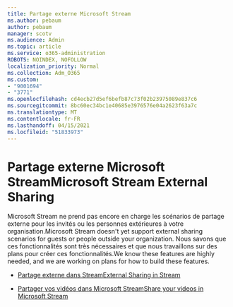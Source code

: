```yaml
---
title: Partage externe Microsoft Stream
ms.author: pebaum
author: pebaum
manager: scotv
ms.audience: Admin
ms.topic: article
ms.service: o365-administration
ROBOTS: NOINDEX, NOFOLLOW
localization_priority: Normal
ms.collection: Adm_O365
ms.custom:
- "9001694"
- "3771"
ms.openlocfilehash: cd4ecb27d5ef6befb87c73f02b23975089e837c6
ms.sourcegitcommit: 8bc60ec34bc1e40685e3976576e04a2623f63a7c
ms.translationtype: MT
ms.contentlocale: fr-FR
ms.lasthandoff: 04/15/2021
ms.locfileid: "51833973"
---
```

# <a name="microsoft-stream-external-sharing"></a><span data-ttu-id="6d8cf-102">Partage externe Microsoft Stream</span><span class="sxs-lookup"><span data-stu-id="6d8cf-102">Microsoft Stream External Sharing</span></span>

<span data-ttu-id="6d8cf-103">Microsoft Stream ne prend pas encore en charge les scénarios de partage externe pour les invités ou les personnes extérieures à votre organisation.</span><span class="sxs-lookup"><span data-stu-id="6d8cf-103">Microsoft Stream doesn't yet support external sharing scenarios for guests or people outside your organization.</span></span> <span data-ttu-id="6d8cf-104">Nous savons que ces fonctionnalités sont très nécessaires et que nous travaillons sur des plans pour créer ces fonctionnalités.</span><span class="sxs-lookup"><span data-stu-id="6d8cf-104">We know these features are highly needed, and we are working on plans for how to build these features.</span></span>

- [<span data-ttu-id="6d8cf-105">Partage externe dans Stream</span><span class="sxs-lookup"><span data-stu-id="6d8cf-105">External Sharing in Stream</span></span>](https://docs.microsoft.com/stream/portal-share-video#external-sharing)

- [<span data-ttu-id="6d8cf-106">Partager vos vidéos dans Microsoft Stream</span><span class="sxs-lookup"><span data-stu-id="6d8cf-106">Share your videos in Microsoft Stream</span></span>](https://docs.microsoft.com/stream/portal-share-video)
